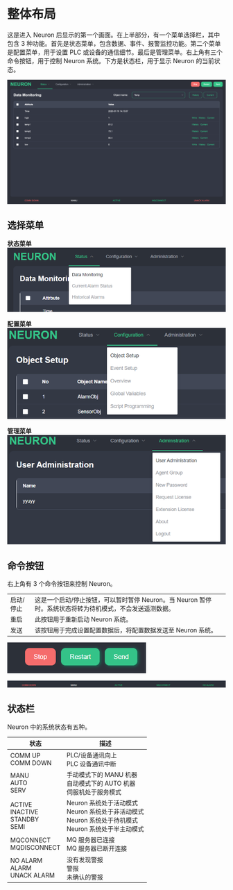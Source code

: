 # 整体布局 
这是进入 Neuron 后显示的第一个画面。在上半部分，有一个菜单选择栏，其中包含 3 种功能。首先是状态菜单，包含数据、事件、报警监控功能。第二个菜单是配置菜单，用于设置 PLC 或设备的通信细节。最后是管理菜单。右上角有三个命令按钮，用于控制 Neuron 系统。下方是状态栏，用于显示 Neuron 的当前状态。

![](./assets/screenlayout.png)

## 选择菜单

**状态菜单**
![](./assets/statusmenu.png)

**配置菜单**
![](./assets/configurationmenu.png)

**管理菜单**
![](./assets/administrationmenu.png)

## 命令按钮 
右上角有 3 个命令按钮来控制 Neuron。

<table>
  <tr>
    <td>启动/停止</td>
    <td>这是一个启动/停止按钮，可以暂时暂停 Neuron。当 Neuron 暂停时。系统状态将转为待机模式，不会发送遥测数据。</td>
  </tr>
  <tr>
    <td>重启</td>
    <td>此按钮用于重新启动 Neuron 系统。</td>
  </tr>
  <tr>
    <td>发送</td>
    <td>该按钮用于完成设置配置数据后，将配置数据发送至 Neuron 系统。</td>
  </tr>
</table>

![](./assets/commandbutton.png)

![](./assets/commdown.png)

## 状态栏 
Neuron 中的系统状态有五种。

| 状态                                  | 描述                                                                                                         |
| ------------------------------------- | ------------------------------------------------------------------------------------------------------------ |
| COMM UP<br>COMM DOWN                  | PLC/设备通讯向上<br> PLC 设备通讯中断                                                                        |
| MANU<br>AUTO<br>SERV                  | 手动模式下的 MANU 机器<br>自动模式下的 AUTO 机器<br>伺服机处于服务模式                                       |
| ACTIVE<br>INACTIVE<br>STANDBY<br>SEMI | Neuron 系统处于活动模式<br>Neuron 系统处于非活动模式<br>Neuron 系统处于待机模式<br>Neuron 系统处于半主动模式 |
| MQCONNECT<br>MQDISCONNECT             | MQ 服务器已连接<br>MQ 服务器已断开连接                                                                       |
| NO ALARM<br>ALARM<br>UNACK ALARM      | 没有发现警报<br>警报<br> 未确认的警报                                                                        |
